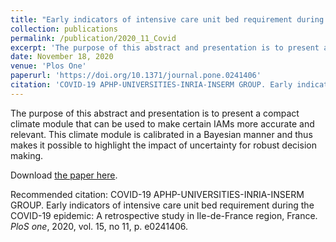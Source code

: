 ```yaml
---
title: "Early indicators of intensive care unit bed requirement during the COVID-19 epidemic: A retrospective study in Ile-de-France region, France"
collection: publications
permalink: /publication/2020_11_Covid
excerpt: 'The purpose of this abstract and presentation is to present a compact climate module that can be used to make certain IAMs more accurate and relevant. This climate module is calibrated in a Bayesian manner and thus makes it possible to highlight the impact of uncertainty for robust decision making'
date: November 18, 2020
venue: 'Plos One'
paperurl: 'https://doi.org/10.1371/journal.pone.0241406'
citation: 'COVID-19 APHP-UNIVERSITIES-INRIA-INSERM GROUP. Early indicators of intensive care unit bed requirement during the COVID-19 epidemic: A retrospective study in Ile-de-France region, France. <i>PloS one</i>, 2020, vol. 15, no 11, p. e0241406.'
---
```

The purpose of this abstract and presentation is to present a compact climate module that can be used to make certain IAMs more accurate and relevant. This climate module is calibrated in a Bayesian manner and thus makes it possible to highlight the impact of uncertainty for robust decision making.


Download [the paper here](http://comecheritel.github.io/files//files/Covid-19%20APHP-Universities-INRIA-INSERM%20Group%20-%202020%20-%20Early%20indicators%20of%20intensive%20care%20unit%20bed%20requirement%20during%20the%20COVID-19%20epide-annotated.pdf).

Recommended citation: COVID-19 APHP-UNIVERSITIES-INRIA-INSERM GROUP. Early indicators of intensive care unit bed requirement during the COVID-19 epidemic: A retrospective study in Ile-de-France region, France. <i>PloS one</i>, 2020, vol. 15, no 11, p. e0241406.

